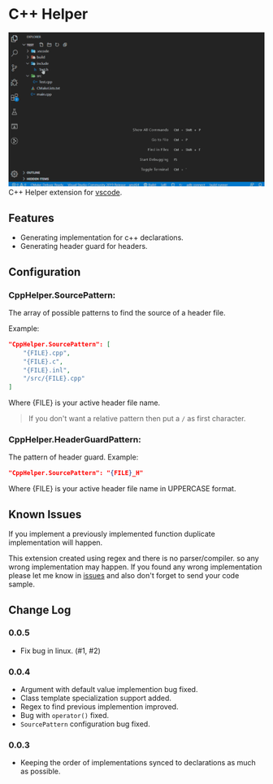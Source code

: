 # C++ Helper

![Screen Shot](/images/screenshot.gif)
C++ Helper extension for [vscode](https://code.visualstudio.com/).

## Features
* Generating implementation for c++ declarations.
* Generating header guard for headers.

## Configuration

### CppHelper.SourcePattern:
The array of possible patterns to find the source of a header file.

Example:
```json
"CppHelper.SourcePattern": [
    "{FILE}.cpp",
    "{FILE}.c",
    "{FILE}.inl",
    "/src/{FILE}.cpp"
]
```
Where {FILE} is your active header file name.
> If you don't want a relative pattern then put a `/` as first character.

### CppHelper.HeaderGuardPattern:
The pattern of header guard.
Example:
```json
"CppHelper.SourcePattern": "{FILE}_H"
```
Where {FILE} is your active header file name in UPPERCASE format.

## Known Issues
If you implement a previously implemented function duplicate implementation will happen.

This extension created using regex and there is no parser/compiler.
so any wrong implementation may happen.
If you found any wrong implementation please let me know in [issues](https://github.com/amir9480/vscode-cpp-helper/issues) and also don't forget to send your code sample.

## Change Log

### 0.0.5
* Fix bug in linux. (#1, #2)

### 0.0.4
* Argument with default value implemention bug fixed.
* Class template specialization support added.
* Regex to find previous implemention improved.
* Bug with `operator()` fixed.
* `SourcePattern` configuration bug fixed.

### 0.0.3
* Keeping the order of implementations synced to declarations as much as possible.
